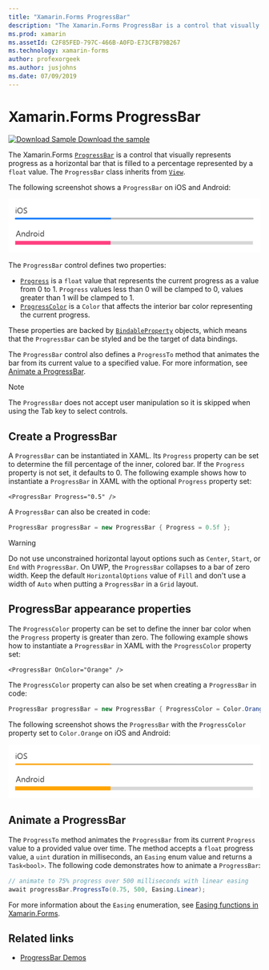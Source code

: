 ```yaml
---
title: "Xamarin.Forms ProgressBar"
description: "The Xamarin.Forms ProgressBar is a control that visually represents progress as a horizontal bar that is filled based on a float property."
ms.prod: xamarin
ms.assetId: C2F85FED-797C-466B-A0FD-E73CFB79B267
ms.technology: xamarin-forms
author: profexorgeek
ms.author: jusjohns
ms.date: 07/09/2019
---
```


# Xamarin.Forms ProgressBar
[![Download Sample](~/media/shared/download.png) Download the sample](https://github.com/xamarin/xamarin-forms-samples/tree/master/UserInterface/ProgressBarDemos)

The Xamarin.Forms [`ProgressBar`](xref:Xamarin.Forms.ProgressBar) is a control that visually represents progress as a horizontal bar that is filled to a percentage represented by a `float` value. The `ProgressBar` class inherits from [`View`](xref:Xamarin.Forms.View).

The following screenshot shows a `ProgressBar` on iOS and Android:

![Screenshot of ProgressBar on iOS and Android](progressbar-images/progressbars-default.png "ProgressBar on iOS and Android")

The `ProgressBar` control defines two properties:

* [`Progress`](xref:Xamarin.Forms.ProgressBar.Progress) is a `float` value that represents the current progress as a value from 0 to 1. `Progress` values less than 0 will be clamped to 0, values greater than 1 will be clamped to 1.
* [`ProgressColor`](xref:Xamarin.Forms.ProgressBar.ProgressColor) is a `Color` that affects the interior bar color representing the current progress.

These properties are backed by [`BindableProperty`](xref:Xamarin.Forms.BindableProperty) objects, which means that the `ProgressBar` can be styled and be the target of data bindings.

The `ProgressBar` control also defines a `ProgressTo` method that animates the bar from its current value to a specified value. For more information, see [Animate a ProgressBar](#animate-a-progressbar).

> [!NOTE]
> The `ProgressBar` does not accept user manipulation so it is skipped when using the Tab key to select controls.

## Create a ProgressBar

A `ProgressBar` can be instantiated in XAML. Its `Progress` property can be set to determine the fill percentage of the inner, colored bar. If the `Progress` property is not set, it defaults to 0. The following example shows how to instantiate a `ProgressBar` in XAML with the optional `Progress` property set:

```xaml
<ProgressBar Progress="0.5" />
```

A `ProgressBar` can also be created in code:

```csharp
ProgressBar progressBar = new ProgressBar { Progress = 0.5f };
```

> [!WARNING]
> Do not use unconstrained horizontal layout options such as `Center`, `Start`, or `End` with `ProgressBar`. On UWP, the `ProgressBar` collapses to a bar of zero width. Keep the default `HorizontalOptions` value of `Fill` and don't use a width of `Auto` when putting a `ProgressBar` in a `Grid` layout.

## ProgressBar appearance properties

The `ProgressColor` property can be set to define the inner bar color when the `Progress` property is greater than zero. The following example shows how to instantiate a `ProgressBar` in XAML with the `ProgressColor` property set:

```xaml
<ProgressBar OnColor="Orange" />
```

The `ProgressColor` property can also be set when creating a `ProgressBar` in code:

```csharp
ProgressBar progressBar = new ProgressBar { ProgressColor = Color.Orange };
```

The following screenshot shows the `ProgressBar` with the `ProgressColor` property set to `Color.Orange` on iOS and Android:

![Screenshot of styled ProgressBar on iOS and Android](progressbar-images/progressbars-styled.png "Styled ProgressBar on iOS and Android")

## Animate a ProgressBar

The `ProgressTo` method animates the `ProgressBar` from its current `Progress` value to a provided value over time. The method accepts a `float` progress value, a `uint` duration in milliseconds, an `Easing` enum value and returns a `Task<bool>`. The following code demonstrates how to animate a `ProgressBar`:

```csharp
// animate to 75% progress over 500 milliseconds with linear easing
await progressBar.ProgressTo(0.75, 500, Easing.Linear);
```

For more information about the `Easing` enumeration, see [Easing functions in Xamarin.Forms](~/xamarin-forms/user-interface/animation/easing.md).

## Related links

* [ProgressBar Demos](https://github.com/xamarin/xamarin-forms-samples/tree/master/UserInterface/ProgressBarDemos)
